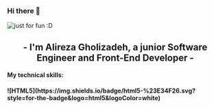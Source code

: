 ### Hi there 👋

<img src= "https://user-images.githubusercontent.com/64093004/189521894-75c31948-3701-442a-b7a6-2e2e222dccf9.svg" alt="just for fun :D">
<br>

<h2 align="center">
   - I'm Alireza Gholizadeh, a junior Software Engineer and Front-End Developer -<br>
</h2>

<h4> My technical skills: <h4>
![HTML5](https://img.shields.io/badge/html5-%23E34F26.svg?style=for-the-badge&logo=html5&logoColor=white)
